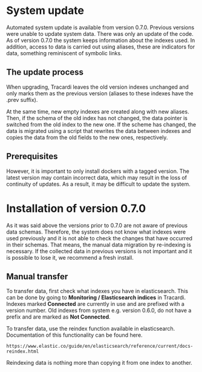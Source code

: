 # System update

Automated system update is available from version 0.7.0. Previous versions were unable to update system data. There was
only an update of the code. As of version 0.7.0 the system keeps information about the indexes used. In addition, access
to data is carried out using aliases, these are indicators for data, something reminiscent of symbolic links.

## The update process

When upgrading, Tracardi leaves the old version indexes unchanged and only marks them as the previous version (aliases
to these indexes have the .prev suffix).

At the same time, new empty indexes are created along with new aliases. Then, if the schema of the old index has not
changed, the data pointer is switched from the old index to the new one. If the scheme has changed, the data is migrated
using a script that rewrites the data between indexes and copies the data from the old fields to the new ones,
respectively.

## Prerequisites

However, it is important to only install dockers with a tagged version. The latest version may contain incorrect data,
which may result in the loss of continuity of updates. As a result, it may be difficult to update the system.

# Installation of version 0.7.0

As it was said above the versions prior to 0.7.0 are not aware of previous data schemas. Therefore, the system does not
know what indexes were used previously and it is not able to check the changes that have occurred in their schemas. That
means, the manual data migration by re-indexing is necessary. If the collected data in previous versions is not
important and it is possible to lose it, we recommend a fresh install.

## Manual transfer

To transfer data, first check what indexes you have in elasticsearch. This can be done by going to __Monitoring /
Elasticsearch indices__ in Tracardi. Indexes marked __Connected__ are currently in use and are prefixed with a version
number. Old indexes from system e.g. version 0.6.0, do not have a prefix and are marked as __Not Connected__.

To transfer data, use the reindex function available in elasticsearch. Documentation of this functionality can be found
here.

```
https://www.elastic.co/guide/en/elasticsearch/reference/current/docs-reindex.html
```

Reindexing data is nothing more than copying it from one index to another.

